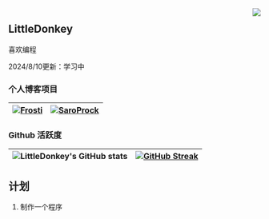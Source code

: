 <img align="right" src="https://count.getloli.com/get/@:EveSunMaple?theme=rule34">

## LittleDonkey

喜欢编程

2024/8/10更新：学习中

### 个人博客项目

| [![Frosti](https://github-readme-stats.vercel.app/api/pin/?username=LittleDonkey-jr&repo=Frosti&theme=material-palenight)](https://github.com/LittleDonkey-jr/OrangePiZero2-LCD) | [![SaroProck](https://github-readme-stats.vercel.app/api/pin/?username=LittleDonkey-jr&repo=Astro-Web&theme=material-palenight)](https://github.com/LittleDonkey-jr/OrangePiZero2-LCD) |
| --- | --- |

### Github 活跃度

| ![LittleDonkey's GitHub stats](https://github-readme-stats.vercel.app/api?username=LittleDonkey-jr&show_icons=true&theme=material-palenight) | [![GitHub Streak](https://streak-stats.demolab.com/?user=LittleDonkey-jr&theme=material-palenight)](https://git.io/streak-stats) |
| --- | --- |

## 计划

1. 制作一个程序
